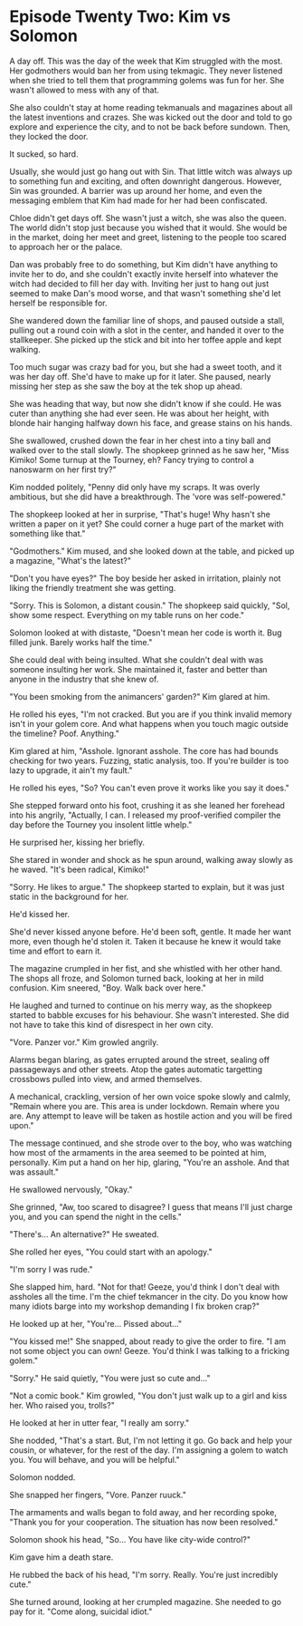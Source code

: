 # Episode Twenty Two: Kim vs Solomon

A day off. This was the day of the week that Kim struggled with the most. Her godmothers would ban her from using tekmagic. They never listened when she tried to tell them that programming golems was fun for her. She wasn't allowed to mess with any of that.

She also couldn't stay at home reading tekmanuals and magazines about all the latest inventions and crazes. She was kicked out the door and told to go explore and experience the city, and to not be back before sundown. Then, they locked the door.

It sucked, so hard.

Usually, she would just go hang out with Sin. That little witch was always up to something fun and exciting, and often downright dangerous. However, Sin was grounded. A barrier was up around her home, and even the messaging emblem that Kim had made for her had been confiscated.

Chloe didn't get days off. She wasn't just a witch, she was also the queen. The world didn't stop just because you wished that it would. She would be in the market, doing her meet and greet, listening to the people too scared to approach her or the palace.

Dan was probably free to do something, but Kim didn't have anything to invite her to do, and she couldn't exactly invite herself into whatever the witch had decided to fill her day with. Inviting her just to hang out just seemed to make Dan's mood worse, and that wasn't something she'd let herself be responsible for.

She wandered down the familiar line of shops, and paused outside a stall, pulling out a round coin with a slot in the center, and handed it over to the stallkeeper. She picked up the stick and bit into her toffee apple and kept walking.

Too much sugar was crazy bad for you, but she had a sweet tooth, and it was her day off. She'd have to make up for it later. She paused, nearly missing her step as she saw the boy at the tek shop up ahead.

She was heading that way, but now she didn't know if she could. He was cuter than anything she had ever seen. He was about her height, with blonde hair hanging halfway down his face, and grease stains on his hands.

She swallowed, crushed down the fear in her chest into a tiny ball and walked over to the stall slowly. The shopkeep grinned as he saw her, "Miss Kimiko! Some turnup at the Tourney, eh? Fancy trying to control a nanoswarm on her first try?"

Kim nodded politely, "Penny did only have my scraps. It was overly ambitious, but she did have a breakthrough. The 'vore was self-powered."

The shopkeep looked at her in surprise, "That's huge! Why hasn't she written a paper on it yet? She could corner a huge part of the market with something like that."

"Godmothers." Kim mused, and she looked down at the table, and picked up a magazine, "What's the latest?"

"Don't you have eyes?" The boy beside her asked in irritation, plainly not liking the friendly treatment she was getting.

"Sorry. This is Solomon, a distant cousin." The shopkeep said quickly, "Sol, show some respect. Everything on my table runs on her code."

Solomon looked at with distaste, "Doesn't mean her code is worth it. Bug filled junk. Barely works half the time."

She could deal with being insulted. What she couldn't deal with was someone insulting her work. She maintained it, faster and better than anyone in the industry that she knew of.

"You been smoking from the animancers' garden?" Kim glared at him.

He rolled his eyes, "I'm not cracked. But you are if you think invalid memory isn't in your golem core. And what happens when you touch magic outside the timeline? Poof. Anything."

Kim glared at him, "Asshole. Ignorant asshole. The core has had bounds checking for two years. Fuzzing, static analysis, too. If you're builder is too lazy to upgrade, it ain't my fault."

He rolled his eyes, "So? You can't even prove it works like you say it does."

She stepped forward onto his foot, crushing it as she leaned her forehead into his angrily, "Actually, I can. I released my proof-verified compiler the day before the Tourney you insolent little whelp."

He surprised her, kissing her briefly.

She stared in wonder and shock as he spun around, walking away slowly as he waved. "It's been radical, Kimiko!"

"Sorry. He likes to argue." The shopkeep started to explain, but it was just static in the background for her.

He'd kissed her.

She'd never kissed anyone before. He'd been soft, gentle. It made her want more, even though he'd stolen it. Taken it because he knew it would take time and effort to earn it.

The magazine crumpled in her fist, and she whistled with her other hand. The shops all froze, and Solomon turned back, looking at her in mild confusion. Kim sneered, "Boy. Walk back over here."

He laughed and turned to continue on his merry way, as the shopkeep started to babble excuses for his behaviour. She wasn't interested. She did not have to take this kind of disrespect in her own city.

"Vore. Panzer vor." Kim growled angrily.

Alarms began blaring, as gates errupted around the street, sealing off passageways and other streets. Atop the gates automatic targetting crossbows pulled into view, and armed themselves.

A mechanical, crackling, version of her own voice spoke slowly and calmly, "Remain where you are. This area is under lockdown. Remain where you are. Any attempt to leave will be taken as hostile action and you will be fired upon."

The message continued, and she strode over to the boy, who was watching how most of the armaments in the area seemed to be pointed at him, personally. Kim put a hand on her hip, glaring, "You're an asshole. And that was assault."

He swallowed nervously, "Okay."

She grinned, "Aw, too scared to disagree? I guess that means I'll just charge you, and you can spend the night in the cells."

"There's... An alternative?" He sweated.

She rolled her eyes, "You could start with an apology."

"I'm sorry I was rude."

She slapped him, hard. "Not for that! Geeze, you'd think I don't deal with assholes all the time. I'm the chief tekmancer in the city. Do you know how many idiots barge into my workshop demanding I fix broken crap?"

He looked up at her, "You're... Pissed about..."

"You kissed me!" She snapped, about ready to give the order to fire. "I am not some object you can own! Geeze. You'd think I was talking to a fricking golem."

"Sorry." He said quietly, "You were just so cute and..."

"Not a comic book." Kim growled, "You don't just walk up to a girl and kiss her. Who raised you, trolls?"

He looked at her in utter fear, "I really am sorry."

She nodded, "That's a start. But, I'm not letting it go. Go back and help your cousin, or whatever, for the rest of the day. I'm assigning a golem to watch you. You will behave, and you will be helpful."

Solomon nodded.

She snapped her fingers, "Vore. Panzer ruuck."

The armaments and walls began to fold away, and her recording spoke, "Thank you for your cooperation. The situation has now been resolved."

Solomon shook his head, "So... You have like city-wide control?"

Kim gave him a death stare.

He rubbed the back of his head, "I'm sorry. Really. You're just incredibly cute."

She turned around, looking at her crumpled magazine. She needed to go pay for it. "Come along, suicidal idiot."
